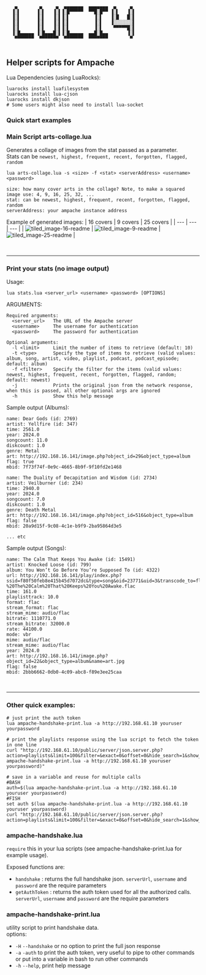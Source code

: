 ```
   ▄        ▄     ▄  ▄▄▄▄▄▄▄  ▄▄▄▄▄▄▄  ▄     ▄ 
  ▐░▌      ▐░▌   ▐░▌▐░█▀▀▀▀▀  ▀▀█░█▀▀ ▐░▌   ▐░▌
  ▐░▌      ▐░▌   ▐░▌▐░▌         ▐░▌   ▐░█   █░▌
  ▐░▌      ▐░▌   ▐░▌▐░▌         ▐░▌   ▐░░░░░░░▌
  ▐░▌      ▐░▌   ▐░▌▐░▌         ▐░▌    ▀▀▀▀▀█░▌
  ▐░█▄▄▄▄▄ ▐░█▄▄▄█░▌▐░█▄▄▄▄▄  ▄▄█░█▄▄       ▐░▌
   ▀▀▀▀▀▀▀  ▀▀▀▀▀▀▀  ▀▀▀▀▀▀▀  ▀▀▀▀▀▀▀        ▀ 
                                                                 
```

## Helper scripts for Ampache
Lua Dependencies (using LuaRocks):
```
luarocks install luafilesystem
luarocks install lua-cjson
luarocks install dkjson
# Some users might also need to install lua-socket
```

### Quick start examples

### <b> Main Script </b> arts-collage.lua
Generates a collage of images from the stat passed as a parameter.<br>
Stats can be `newest, highest, frequent, recent, forgotten, flagged, random`
```
lua arts-collage.lua -s <size> -f <stat> <serverAddress> <username> <password>
```
```
size: how many cover arts in the collage? Note, to make a squared image use: 4, 9, 16, 25, 32, ...
stat: can be newest, highest, frequent, recent, forgotten, flagged, random
serverAddress: your ampache instance address
```

Example of generated images:
| 16 covers | 9 covers | 25 covers |
| --- | --- | --- |
| ![tiled_image-16-readme](tiled_image-16-readme.jpg) | ![tiled_image-9-readme](tiled_image-9-readme.jpg) | ![tiled_image-25-readme](tiled_image-25-readme.jpg) |

<br>

---

### Print your stats (no image output)
Usage: 
```
lua stats.lua <server_url> <username> <password> [OPTIONS]
```
ARGUMENTS:
```
Required arguments:
  <server_url>   The URL of the Ampache server
  <username>     The username for authentication
  <password>     The password for authentication

Optional arguments:
  -l <limit>     Limit the number of items to retrieve (default: 10)
  -t <type>      Specify the type of items to retrieve (valid values: album, song, artist, video, playlist, podcast, podcast_episode; default: album)
  -f <filter>    Specify the filter for the items (valid values: newest, highest, frequent, recent, forgotten, flagged, random; default: newest)
  -j		     Prints the original json from the network response, when this is passed, all other optional args are ignored
  -h             Show this help message
```

Sample output (Albums):
```
name: Dear Gods (id: 2769)
artist: Yellfire (id: 347)
time: 2561.0
year: 2024.0
songcount: 11.0
diskcount: 1.0
genre: Metal
art: http://192.168.16.141/image.php?object_id=29&object_type=album
flag: true
mbid: 7f73f74f-0e9c-4665-8b9f-9f10fd2e1468

name: The Duality of Decapitation and Wisdom (id: 2734)
artist: Veilburner (id: 234)
time: 2940.0
year: 2024.0
songcount: 7.0
diskcount: 1.0
genre: Death Metal
art: http://192.168.16.141/image.php?object_id=516&object_type=album
flag: false
mbid: 20a9d15f-9c08-4c1e-b9f9-2ba95864d3e5

... etc
```

Sample output (Songs):
```
name: The Calm That Keeps You Awake (id: 15491)
artist: Knocked Loose (id: 799)
album: You Won’t Go Before You’re Supposed To (id: 4322)
url: http://192.168.16.141/play/index.php?ssid=f80f50feb8e415b45d7072dc&type=song&oid=23771&uid=3&transcode_to=flac&bitrate=32000&player=api&name=Knocked%20Loose%20-%20The%20Calm%20That%20Keeps%20You%20Awake.flac
time: 161.0
playlisttrack: 10.0
format: flac
stream_format: flac
stream_mime: audio/flac
bitrate: 1110771.0
stream_bitrate: 32000.0
rate: 44100.0
mode: vbr
mime: audio/flac
stream_mime: audio/flac
year: 2024.0
art: http://192.168.16.141/image.php?object_id=22&object_type=album&name=art.jpg
flag: false
mbid: 2bbb6662-0db0-4c09-abc8-f89e3ee25caa
```

<br>

---

### Other quick examples:
```
# just print the auth token
lua ampache-handshake-print.lua -a http://192.168.61.10 youruser yourpassword

# print the playlists response using the lua script to fetch the token in one line
curl "http://192.168.61.10/public/server/json.server.php?action=playlists&limit=100&filter=&exact=0&offset=0&hide_search=1&show_dupes=1&auth=$(lua ampache-handshake-print.lua -a http://192.168.61.10 youruser yourpassword)"

# save in a variable and reuse for multiple calls
#BASH
auth=$(lua ampache-handshake-print.lua -a http://192.168.61.10 youruser yourpassword)
#FISH
set auth $(lua ampache-handshake-print.lua -a http://192.168.61.10 youruser yourpassword)
curl "http://192.168.61.10/public/server/json.server.php?action=playlists&limit=100&filter=&exact=0&offset=0&hide_search=1&show_dupes=1&auth=$auth"
```

### ampache-handshake.lua
`require` this in your lua scripts (see ampache-handshake-print.lua for example usage).<br>

Exposed functions are:<br>
- `handshake` : returns the full handshake json. `serverUrl`, `username` and `password` are the require parameters
- `getAuthToken` : returns the auth token used for all the authorized calls. `serverUrl`, `username` and `password` are the require parameters

### ampache-handshake-print.lua
utility script to print handshake data.<br>
options: <br>
- `-H` `--handshake` or no option to print the full json response
- `-a` `-auth` to print the auth token, very useful to pipe to other commands or put into a variable in bash to run other commands
- `-h` `--help`, print help message

